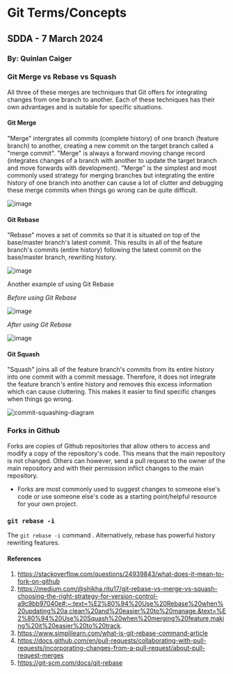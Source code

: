 # Git Terms/Concepts
## SDDA - 7 March 2024
### By: Quinlan Caiger
### Git Merge vs Rebase vs Squash
All three of these merges are techniques that Git offers for integrating changes from one branch to another. Each of these techniques has their own advantages and is suitable for specific situations. 
#### Git Merge
"Merge" intergrates all commits (complete history) of one branch (feature branch) to another, creating a new commit on the target branch called a "merge commit". "Merge" is always a forward moving change record (integrates changes of a branch with another to update the target branch and move forwards with development). "Merge" is the simplest and most commonly used strategy for merging branches but integrating the entire history of one branch into another can cause a lot of clutter and debugging these merge commits when things go wrong can be quite difficult. 

![image](https://github.com/QuinlanVic/Python_Homework_Assignments/assets/109174553/2d323d0f-1ea8-4e44-a7ee-dc7a1c5b7474)

#### Git Rebase
"Rebase" moves a set of commits so that it is situated on top of the base/master branch's latest commit. This results in all of the feature branch's commits (entire history) following the latest commit on the base/master branch, rewriting history. 

![image](https://github.com/QuinlanVic/Python_Homework_Assignments/assets/109174553/a8549868-d102-4758-83fa-6b0ea128a495)

Another example of using Git Rebase

*Before using Git Rebase*

![image](https://github.com/QuinlanVic/Python_Homework_Assignments/assets/109174553/8f8caa15-583a-42cf-a41f-30c7fbdc205f)

*After using Git Rebase*

![image](https://github.com/QuinlanVic/Python_Homework_Assignments/assets/109174553/99b0df56-8191-43e1-9952-cc970330274b)

#### Git Squash
"Squash" joins all of the feature branch's commits from its entire history into one commit with a commit message. Therefore, it does not integrate the feature branch's entire history and removes this excess information which can cause cluttering. This makes it easier to find specific changes when things go wrong.

![commit-squashing-diagram](https://github.com/QuinlanVic/Python_Homework_Assignments/assets/109174553/e8ca2f93-a90e-4284-a5f5-5f070e748663)

### Forks in Github
Forks are copies of Github repositories that allow others to access and modify a copy of the repository's code. 
This means that the main repository is not changed. Others can however, send a pull request to the owner of the main repository 
and with their permission inflict changes to the main repository. 
- Forks are most commonly used to suggest changes to someone else's code or use someone else's code as a starting point/helpful resource for your own project.

### `git rebase -i`
The `git rebase -i` command .  Alternatively, rebase has powerful history rewriting features.

#### References 
1. https://stackoverflow.com/questions/24939843/what-does-it-mean-to-fork-on-github
2. https://medium.com/@shikha.ritu17/git-rebase-vs-merge-vs-squash-choosing-the-right-strategy-for-version-control-a9c9bb97040e#:~:text=%E2%80%94%20Use%20Rebase%20when%20updating%20a,clean%20and%20easier%20to%20manage.&text=%E2%80%94%20Use%20Squash%20when%20merging%20feature,making%20it%20easier%20to%20track.
3. https://www.simplilearn.com/what-is-git-rebase-command-article
4. https://docs.github.com/en/pull-requests/collaborating-with-pull-requests/incorporating-changes-from-a-pull-request/about-pull-request-merges
5. https://git-scm.com/docs/git-rebase
